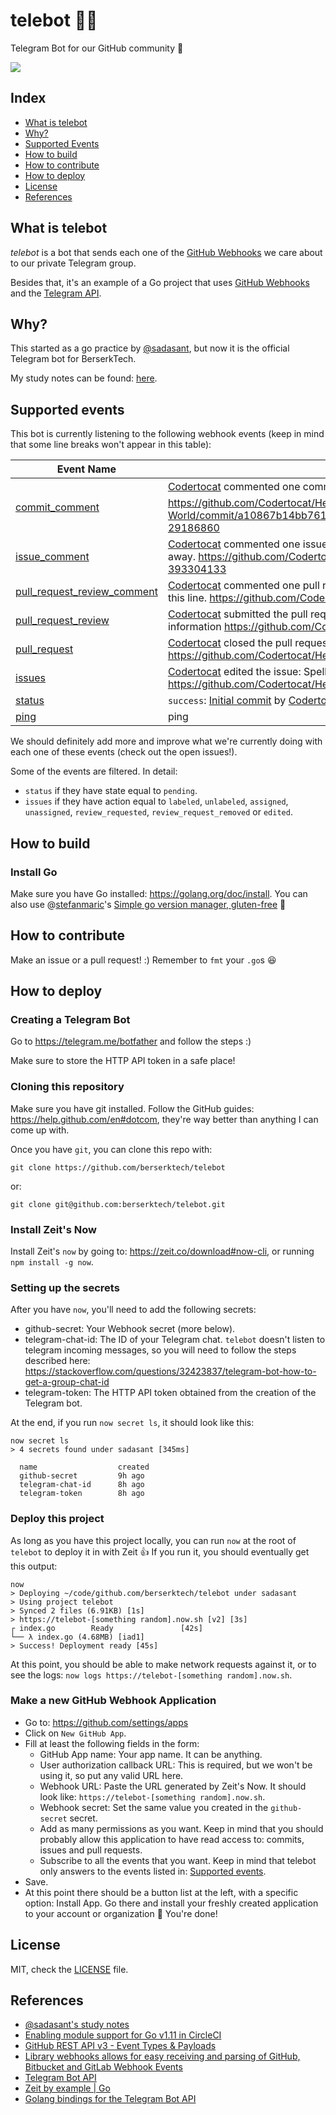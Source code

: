 ﻿# telebot 🤖✨

Telegram Bot for our GitHub community 🤗

![](https://user-images.githubusercontent.com/417016/53699784-eca52200-3db9-11e9-9477-fd6dab0ed4d5.png)

## Index

- [What is telebot](#what-is-telebot)
- [Why?](#why)
- [Supported Events](#supported-events)
- [How to build](#how-to-build)
- [How to contribute](#how-to-contribute)
- [How to deploy](#how-to-deploy)
- [License](#license)
- [References](#references)


## What is telebot

_telebot_ is a bot that sends each one of the [GitHub Webhooks][GHWH] we care
about to our private Telegram group.

Besides that, it's an example of a Go project that uses [GitHub
Webhooks][GHWH] and the [Telegram
API](https://github.com/go-telegram-bot-api/telegram-bot-api).

## Why?

This started as a go practice by [@sadasant][sadasant], but now it is
the official Telegram bot for BerserkTech.

My study notes can be found:
[here](https://github.com/berserktech/ideas/blob/master/estudios/Go/2019-03/after_3_years_without_go_en.md).

## Supported events

This bot is currently listening to the following webhook events (keep
in mind that some line breaks won't appear in this table):

| Event Name  | Output |
| ------------- | ------------- |
| [commit_comment](https://developer.github.com/v3/activity/events/types/#commitcommentevent) | [Codertocat](https://github.com/Codertocat) commented one commit with: This is a really good change!  :+1: https://github.com/Codertocat/Hello-World/commit/a10867b14bb761a232cd80139fbd4c0d33264240#commitcomment-29186860 |
| [issue_comment](https://developer.github.com/v3/activity/events/types/#issuecommentevent) | [Codertocat](https://github.com/Codertocat) commented one issue with: You are totally right! I'll get this fixed right away. https://github.com/Codertocat/Hello-World/issues/2#issuecomment-393304133 |
| [pull_request_review_comment](https://developer.github.com/v3/activity/events/types/#pullrequestreviewcommentevent) | [Codertocat](https://github.com/Codertocat) commented one pull request with: Maybe you should use more emojji on this line. https://github.com/Codertocat/Hello-World/pull/1#discussion_r191908831 |
| [pull_request_review](https://developer.github.com/v3/activity/events/types/#pullrequestreviewevent) | [Codertocat](https://github.com/Codertocat) submitted the pull request review: Update the README with new information https://github.com/Codertocat/Hello-World/pull/1 |
| [pull_request](https://developer.github.com/v3/activity/events/types/#pullrequestevent) | [Codertocat](https://github.com/Codertocat) closed the pull request: Update the README with new information https://github.com/Codertocat/Hello-World/pull/1 Details: ditions: 1 Deletions: 1 |
| [issues](https://developer.github.com/v3/activity/events/types/#issuesevent) | [Codertocat](https://github.com/Codertocat) edited the issue: Spelling error in the README file https://github.com/Codertocat/Hello-World/issues/2 |
| [status](https://developer.github.com/v3/activity/events/types/#statusevent) | `success`: [Initial commit](https://github.com/Codertocat/Hello-World/commit/a10867b14bb761a232cd80139fbd4c0d33264240) by [Codertocat](https://github.com/Codertocat) |
| [ping](https://developer.github.com/webhooks/#ping-event) | ping |

We should definitely add more and improve what we're currently doing
with each one of these events (check out the open issues!).

Some of the events are filtered. In detail:

- `status` if they have state equal to `pending`.
- `issues` if they have action equal to `labeled`, `unlabeled`,
  `assigned`, `unassigned`, `review_requested`,
  `review_request_removed` or `edited`.

## How to build

### Install Go

Make sure you have Go installed: <https://golang.org/doc/install>.
You can also use @[stefanmaric](https://github.com/stefanmaric)'s
[Simple go version manager, gluten-free](https://github.com/stefanmaric/g) 🙌

## How to contribute

Make an issue or a pull request! :) Remember to `fmt` your `.go`s 😆

## How to deploy

### Creating a Telegram Bot

Go to <https://telegram.me/botfather> and follow the steps :)

Make sure to store the HTTP API token in a safe place!

### Cloning this repository

Make sure you have git installed. Follow the GitHub guides:
<https://help.github.com/en#dotcom>, they're way better than anything
I can come up with.

Once you have `git`, you can clone this repo with:

```
git clone https://github.com/berserktech/telebot
```

or:

```
git clone git@github.com:berserktech/telebot.git
```

### Install Zeit's Now

Install Zeit's `now` by going to: <https://zeit.co/download#now-cli>,
or running `npm install -g now`.
 
### Setting up the secrets

After you have `now`, you'll need to add the following secrets:

- github-secret: Your Webhook secret (more below).
- telegram-chat-id: The ID of your Telegram chat. `telebot` doesn't
  listen to telegram incoming messages, so you will need to follow the
  steps described here: <https://stackoverflow.com/questions/32423837/telegram-bot-how-to-get-a-group-chat-id>
- telegram-token: The HTTP API token obtained from the creation of the
  Telegram bot.

At the end, if you run `now secret ls`, it should look like this:

```
now secret ls
> 4 secrets found under sadasant [345ms]

  name                  created
  github-secret         9h ago
  telegram-chat-id      8h ago
  telegram-token        8h ago
```

### Deploy this project

As long as you have this project locally, you can run `now` at the
root of `telebot` to deploy it in with Zeit 👍 If you run it, you
should eventually get this output:

```
now
> Deploying ~/code/github.com/berserktech/telebot under sadasant
> Using project telebot
> Synced 2 files (6.91KB) [1s]
> https://telebot-[something random].now.sh [v2] [3s]
┌ index.go        Ready               [42s]
└── λ index.go (4.68MB) [iad1]
> Success! Deployment ready [45s]
```

At this point, you should be able to make network requests against it,
or to see the logs: `now logs https://telebot-[something random].now.sh`.

### Make a new GitHub Webhook Application

- Go to: <https://github.com/settings/apps>
- Click on `New GitHub App`.
- Fill at least the following fields in the form:
    - GitHub App name: Your app name. It can be anything.
    - User authorization callback URL: This is required, but we won't
      be using it, so put any valid URL here.
    - Webhook URL: Paste the URL generated by Zeit's Now. It should
      look like: `https://telebot-[something random].now.sh`.
    - Webhook secret: Set the same value you created in the
      `github-secret` secret.
    - Add as many permissions as you want. Keep in mind that you
      should probably allow this application to have read access to:
      commits, issues and pull requests.
    - Subscribe to all the events that you want. Keep in mind that
      telebot only answers to the events listed in: [Supported events](#supported-events).
- Save.
- At this point there should be a button list at the left, with a
  specific option: Install App. Go there and install your freshly
  created application to your account or organization 🙌 You're done!
 
## License

MIT, check the [LICENSE](/LICENSE) file.

## References
- [@sadasant's study notes](https://github.com/berserktech/ideas/blob/master/estudios/Go/2019-03/after_3_years_without_go_en.md)
- [Enabling module support for Go v1.11 in CircleCI](https://circleci.com/blog/go-v1.11-modules-and-circleci/)
- [GitHub REST API v3 - Event Types & Payloads](https://developer.github.com/v3/activity/events/types/)
- [Library webhooks allows for easy receiving and parsing of GitHub,
  Bitbucket and GitLab Webhook
  Events](https://github.com/go-playground/webhooks)
- [Telegram Bot API](https://core.telegram.org/bots/api)
- [Zeit by example | Go](https://zeit.co/examples/go)
- [Golang bindings for the Telegram Bot API](https://github.com/go-telegram-bot-api/telegram-bot-api)

[GHWH]: https://developer.github.com/webhooks/
[sadasant]: https://github.com/sadasant
